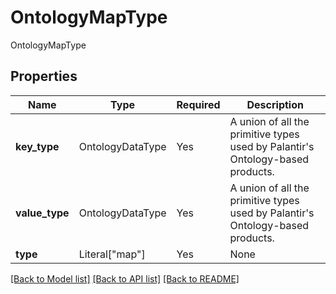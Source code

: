 # OntologyMapType

OntologyMapType

## Properties
Name | Type | Required | Description |
------------ | ------------- | ------------- | ------------- |
**key_type** | OntologyDataType | Yes | A union of all the primitive types used by Palantir's Ontology-based products.  |
**value_type** | OntologyDataType | Yes | A union of all the primitive types used by Palantir's Ontology-based products.  |
**type** | Literal["map"] | Yes | None |


[[Back to Model list]](../../README.md#documentation-for-models) [[Back to API list]](../../README.md#documentation-for-api-endpoints) [[Back to README]](../../README.md)
